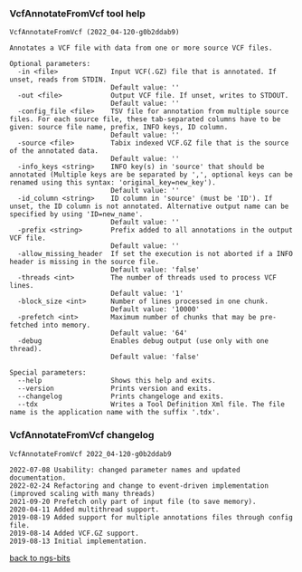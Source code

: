 ### VcfAnnotateFromVcf tool help
	VcfAnnotateFromVcf (2022_04-120-g0b2ddab9)
	
	Annotates a VCF file with data from one or more source VCF files.
	
	Optional parameters:
	  -in <file>             Input VCF(.GZ) file that is annotated. If unset, reads from STDIN.
	                         Default value: ''
	  -out <file>            Output VCF file. If unset, writes to STDOUT.
	                         Default value: ''
	  -config_file <file>    TSV file for annotation from multiple source files. For each source file, these tab-separated columns have to be given: source file name, prefix, INFO keys, ID column.
	                         Default value: ''
	  -source <file>         Tabix indexed VCF.GZ file that is the source of the annotated data.
	                         Default value: ''
	  -info_keys <string>    INFO key(s) in 'source' that should be annotated (Multiple keys are be separated by ',', optional keys can be renamed using this syntax: 'original_key=new_key').
	                         Default value: ''
	  -id_column <string>    ID column in 'source' (must be 'ID'). If unset, the ID column is not annotated. Alternative output name can be specified by using 'ID=new_name'.
	                         Default value: ''
	  -prefix <string>       Prefix added to all annotations in the output VCF file.
	                         Default value: ''
	  -allow_missing_header  If set the execution is not aborted if a INFO header is missing in the source file.
	                         Default value: 'false'
	  -threads <int>         The number of threads used to process VCF lines.
	                         Default value: '1'
	  -block_size <int>      Number of lines processed in one chunk.
	                         Default value: '10000'
	  -prefetch <int>        Maximum number of chunks that may be pre-fetched into memory.
	                         Default value: '64'
	  -debug                 Enables debug output (use only with one thread).
	                         Default value: 'false'
	
	Special parameters:
	  --help                 Shows this help and exits.
	  --version              Prints version and exits.
	  --changelog            Prints changeloge and exits.
	  --tdx                  Writes a Tool Definition Xml file. The file name is the application name with the suffix '.tdx'.
	
### VcfAnnotateFromVcf changelog
	VcfAnnotateFromVcf 2022_04-120-g0b2ddab9
	
	2022-07-08 Usability: changed parameter names and updated documentation.
	2022-02-24 Refactoring and change to event-driven implementation (improved scaling with many threads)
	2021-09-20 Prefetch only part of input file (to save memory).
	2020-04-11 Added multithread support.
	2019-08-19 Added support for multiple annotations files through config file.
	2019-08-14 Added VCF.GZ support.
	2019-08-13 Initial implementation.
[back to ngs-bits](https://github.com/imgag/ngs-bits)